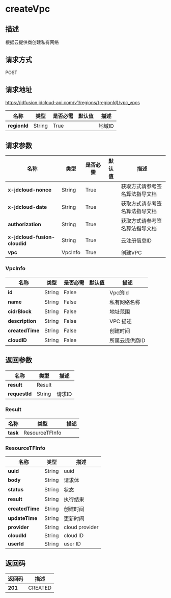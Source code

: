 # createVpc


## 描述
根据云提供商创建私有网络

## 请求方式
POST

## 请求地址
https://jdfusion.jdcloud-api.com/v1/regions/{regionId}/vpc_vpcs

|名称|类型|是否必需|默认值|描述|
|---|---|---|---|---|
|**regionId**|String|True| |地域ID|

## 请求参数
|名称|类型|是否必需|默认值|描述|
|---|---|---|---|---|
|**x-jdcloud-nonce**|String|True| |获取方式请参考签名算法指导文档|
|**x-jdcloud-date**|String|True| |获取方式请参考签名算法指导文档|
|**authorization**|String|True| |获取方式请参考签名算法指导文档|
|**x-jdcloud-fusion-cloudid**|String|True| |云注册信息ID|
|**vpc**|VpcInfo|True| |创建VPC|

### VpcInfo
|名称|类型|是否必需|默认值|描述|
|---|---|---|---|---|
|**id**|String|False| |Vpc的Id|
|**name**|String|False| |私有网络名称|
|**cidrBlock**|String|False| |地址范围|
|**description**|String|False| |VPC 描述|
|**createdTime**|String|False| |创建时间|
|**cloudID**|String|False| |所属云提供商ID|

## 返回参数
|名称|类型|描述|
|---|---|---|
|**result**|Result| |
|**requestId**|String|请求ID|

### Result
|名称|类型|描述|
|---|---|---|
|**task**|ResourceTFInfo| |
### ResourceTFInfo
|名称|类型|描述|
|---|---|---|
|**uuid**|String|uuid|
|**body**|String|请求体|
|**status**|String|状态|
|**result**|String|执行结果|
|**createdTime**|String|创建时间|
|**updateTime**|String|更新时间|
|**provider**|String|cloud provider|
|**cloudId**|String|cloud ID|
|**userId**|String|user ID|

## 返回码
|返回码|描述|
|---|---|
|**201**|CREATED|
